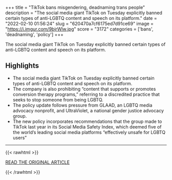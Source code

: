 +++
title = "TikTok bans misgendering, deadnaming trans people"
description = "The social media giant TikTok on Tuesday explicitly banned certain types of anti-LGBTQ content and speech on its platform."
date = "2022-02-10 01:56:24"
slug = "620470a7cf6175ed7d91ce69"
image = "https://i.imgur.com/9bjrWlw.jpg"
score = "3172"
categories = ['bans', 'deadnaming', 'policy']
+++

The social media giant TikTok on Tuesday explicitly banned certain types of anti-LGBTQ content and speech on its platform.

## Highlights

- The social media giant TikTok on Tuesday explicitly banned certain types of anti-LGBTQ content and speech on its platform.
- The company is also prohibiting “content that supports or promotes conversion therapy programs,” referring to a discredited practice that seeks to stop someone from being LGBTQ.
- The policy update follows pressure from GLAAD, an LGBTQ media advocacy nonprofit, and UltraViolet, a national gender justice advocacy group.
- The new policy incorporates recommendations that the group made to TikTok last year in its Social Media Safety Index, which deemed five of the world’s leading social media platforms “effectively unsafe for LGBTQ users”

---

{{< rawhtml >}}
  <p class="article-category">
    <a target="_blank" href="https://www.nbcnews.com/nbc-out/out-news/tiktok-bans-misgendering-deadnaming-trans-people-rcna15386">READ THE ORIGINAL ARTICLE</a>
  </p>
{{< /rawhtml >}}
